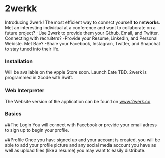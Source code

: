 # 2werkk

Introducing 2werk! The most efficient way to connect yourself **to** net**works**. Met an interesting individual at a conference and want to collaborate on a future project? -Use 2werk to provide them your Github, Email, and Twitter. Connecting with recruiters? -Provide your Resume, LinkedIn, and Personal Webiste. Met Bae? -Share your Facebook, Instagram, Twitter, and Snapchat to stay tuned into their life. 

### Installation
Will be available on the Apple Store soon. Launch Date TBD. 2werk is programmed in Xcode with Swift. 

### Web Interpreter
The Website version of the application can be found on www.2werk.co

### Basics
##The Login
You will connect with Facebook or provide your email adress to sign up to begin your profile. 

##Profile
Once you have signed up and your account is created, you will be able to add your profile picture and any social media account you have as well as upload files (like a resume) you may want to easily distribute.

